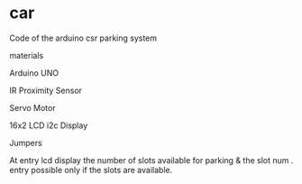 # car

Code of the arduino csr parking system

materials 

Arduino UNO

IR Proximity Sensor

Servo Motor

16x2 LCD i2c Display

Jumpers

At entry lcd display the number of slots available for parking & the slot num .  entry possible only if the slots are available.
